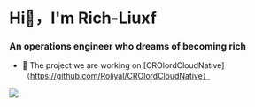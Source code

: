 <h1 align=“center”>Hi👋，I'm Rich-Liuxf</h1>
<h3 align=“center”>An operations engineer who dreams of becoming rich</h3>


- 👯 The project we are working on [CROlordCloudNative]（https://github.com/Roliyal/CROlordCloudNative）

![](https://visitor-badge.glitch.me/badge?page_id=Rich-Liuxf)

  

